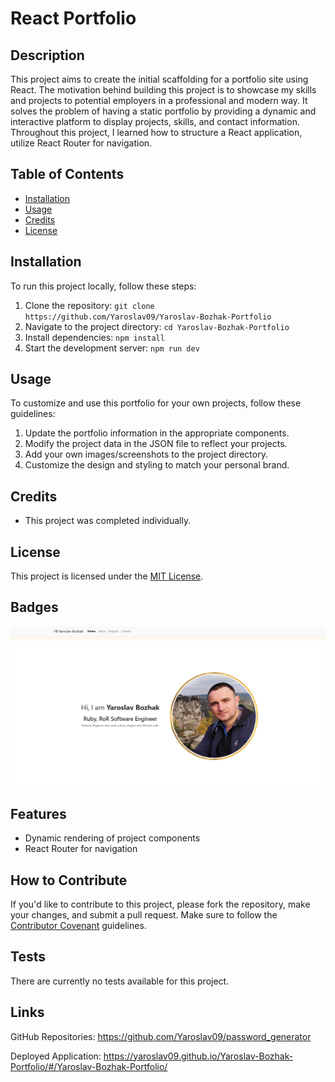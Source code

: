 # React Portfolio

## Description

This project aims to create the initial scaffolding for a portfolio site using React. The motivation behind building this project is to showcase my skills and projects to potential employers in a professional and modern way. It solves the problem of having a static portfolio by providing a dynamic and interactive platform to display projects, skills, and contact information. Throughout this project, I learned how to structure a React application, utilize React Router for navigation.

## Table of Contents

- [Installation](#installation)
- [Usage](#usage)
- [Credits](#credits)
- [License](#license)

## Installation

To run this project locally, follow these steps:
1. Clone the repository: `git clone https://github.com/Yaroslav09/Yaroslav-Bozhak-Portfolio`
2. Navigate to the project directory: `cd Yaroslav-Bozhak-Portfolio`
3. Install dependencies: `npm install`
4. Start the development server: `npm run dev`

## Usage

To customize and use this portfolio for your own projects, follow these guidelines:
1. Update the portfolio information in the appropriate components.
2. Modify the project data in the JSON file to reflect your projects.
3. Add your own images/screenshots to the project directory.
4. Customize the design and styling to match your personal brand.

## Credits

- This project was completed individually.

## License

This project is licensed under the [MIT License](https://opensource.org/licenses/MIT).

## Badges

![image](src/assets/Screenshot-portfolio.png)

## Features

- Dynamic rendering of project components
- React Router for navigation

## How to Contribute

If you'd like to contribute to this project, please fork the repository, make your changes, and submit a pull request. Make sure to follow the [Contributor Covenant](https://www.contributor-covenant.org/) guidelines.

## Tests

There are currently no tests available for this project.

## Links

GitHub Repositories: https://github.com/Yaroslav09/password_generator

Deployed Application: https://yaroslav09.github.io/Yaroslav-Bozhak-Portfolio/#/Yaroslav-Bozhak-Portfolio/
